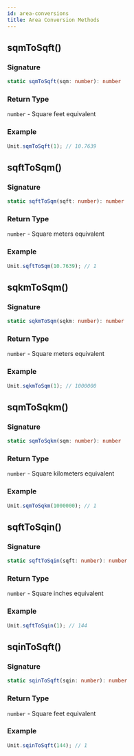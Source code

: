 ```yaml
---
id: area-conversions
title: Area Conversion Methods
---
```


<!-- markdownlint-disable-file MD024 -->

## sqmToSqft()

### Signature

```typescript
static sqmToSqft(sqm: number): number
```

### Return Type

`number` - Square feet equivalent

### Example

```javascript
Unit.sqmToSqft(1); // 10.7639
```

## sqftToSqm()

### Signature

```typescript
static sqftToSqm(sqft: number): number
```

### Return Type

`number` - Square meters equivalent

### Example

```javascript
Unit.sqftToSqm(10.7639); // 1
```

## sqkmToSqm()

### Signature

```typescript
static sqkmToSqm(sqkm: number): number
```

### Return Type

`number` - Square meters equivalent

### Example

```javascript
Unit.sqkmToSqm(1); // 1000000
```

## sqmToSqkm()

### Signature

```typescript
static sqmToSqkm(sqm: number): number
```

### Return Type

`number` - Square kilometers equivalent

### Example

```javascript
Unit.sqmToSqkm(1000000); // 1
```

## sqftToSqin()

### Signature

```typescript
static sqftToSqin(sqft: number): number
```

### Return Type

`number` - Square inches equivalent

### Example

```javascript
Unit.sqftToSqin(1); // 144
```

## sqinToSqft()

### Signature

```typescript
static sqinToSqft(sqin: number): number
```

### Return Type

`number` - Square feet equivalent

### Example

```javascript
Unit.sqinToSqft(144); // 1
```
